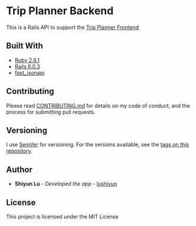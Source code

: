 # Trip Planner Backend

This is a Rails API to support the [Trip Planner Frontend](https://github.com/lushiyun/trip-planner-frontend)


## Built With

  - [Ruby 2.6.1](https://www.ruby-lang.org/en/news/2019/01/30/ruby-2-6-1-released/)
  - [Rails 6.0.3](https://weblog.rubyonrails.org/2020/6/17/Rails-6-0-3-2-has-been-released/)
  - [fast_jsonapi](https://github.com/Netflix/fast_jsonapi)

## Contributing

Please read [CONTRIBUTING.md](https://gist.github.com/lushiyun/c8af9e2f2d6470468cfc37aa28f6edeb) for details on my code of conduct, and the process for submitting pull requests.

## Versioning

I use [SemVer](http://semver.org/) for versioning. For the versions available, see the [tags on this repository](https://github.com/lushiyun/trip-planner-frontend/tags).

## Author

  - **Shiyun Lu** - *Developed the app* -
    [lushiyun](https://github.com/lushiyun)

## License

This project is licensed under the MIT License
